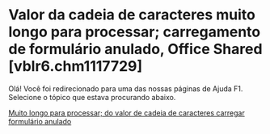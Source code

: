 
# Valor da cadeia de caracteres muito longo para processar; carregamento de formulário anulado, Office Shared [vblr6.chm1117729]

Olá! Você foi redirecionado para uma das nossas páginas de Ajuda F1. Selecione o tópico que estava procurando abaixo.

[Muito longo para processar; do valor de cadeia de caracteres carregar formulário anulado](http://msdn.microsoft.com/library/f6efb30b-fa24-5547-1e23-03cb20f41dc0%28Office.15%29.aspx)
